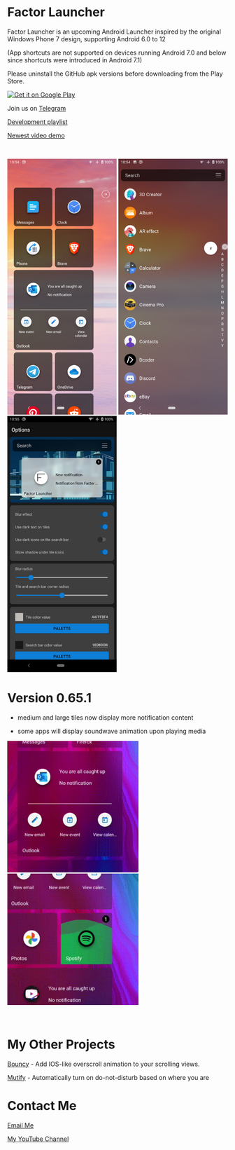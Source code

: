 # Factor Launcher

Factor Launcher is an upcoming Android Launcher inspired by the original Windows Phone 7 design, supporting Android 6.0 to 12

(App shortcuts are not supported on devices running Android 7.0 and below since shortcuts were introduced in Android 7.1)

Please uninstall the GitHub apk versions before downloading from the Play Store. 

<a href='https://play.google.com/store/apps/details?id=com.factor.launcher&pcampaignid=pcampaignidMKT-Other-global-all-co-prtnr-py-PartBadge-Mar2515-1'><img alt='Get it on Google Play' src='https://play.google.com/intl/en_us/badges/static/images/badges/en_badge_web_generic.png' width="200"/></a>

Join us on [Telegram](https://t.me/joinchat/GHNyjTyxQ3BwLxom)

[Development playlist](https://youtube.com/playlist?list=PLr2SUHRsQtUdnRM6PRxuPIfK48T5HyNsX)

[Newest video demo](https://youtu.be/AFXJ_Sbj8iU)

<p>&nbsp;</p>

<img src="./Images/FactorHomeScreen.png" width="250"/>  <img src="./Images/FactorAppDrawer.png" width="250"/>  <img src="./Images/FactorSettingsScreen.png" width="250"/>


# Version 0.65.1

- medium and large tiles now display more notification content

- some apps will display soundwave animation upon playing media

<img src="./Images/notification_display.gif" width="300"/>  <img src="./Images/media_tile_notification.gif" width="300"/> 

<p>&nbsp;</p>



# My Other Projects

[Bouncy](https://github.com/Valkriaine/bouncy/blob/master/README.md) - Add IOS-like overscroll animation to your scrolling views.

[Mutify](https://github.com/Valkriaine/Mutify) - Automatically turn on do-not-disturb based on where you are

# Contact Me

[Email Me](mailto:valkriaine@hotmail.com)

[My YouTube Channel](https://www.youtube.com/channel/UC8deY7v1W_NH3I5_f9ZVscw)
